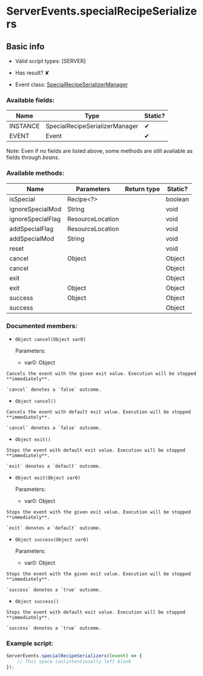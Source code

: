 # ServerEvents.specialRecipeSerializers

## Basic info

- Valid script types: [SERVER]

- Has result? ✘

- Event class: [SpecialRecipeSerializerManager](https://github.com/KubeJS-Mods/KubeJS/tree/1902/common/src/main/java/dev/latvian/mods/kubejs/recipe/special/SpecialRecipeSerializerManager.java)

### Available fields:

| Name | Type | Static? |
| ---- | ---- | ------- |
| INSTANCE | SpecialRecipeSerializerManager | ✔ |
| EVENT | Event<Runnable> | ✔ |

Note: Even if no fields are listed above, some methods are still available as fields through *beans*.

### Available methods:

| Name | Parameters | Return type | Static? |
| ---- | ---------- | ----------- | ------- |
| isSpecial | Recipe<?> |  | boolean | ✘ |
| ignoreSpecialMod | String |  | void | ✘ |
| ignoreSpecialFlag | ResourceLocation |  | void | ✘ |
| addSpecialFlag | ResourceLocation |  | void | ✘ |
| addSpecialMod | String |  | void | ✘ |
| reset |  |  | void | ✘ |
| cancel | Object |  | Object | ✘ |
| cancel |  |  | Object | ✘ |
| exit |  |  | Object | ✘ |
| exit | Object |  | Object | ✘ |
| success | Object |  | Object | ✘ |
| success |  |  | Object | ✘ |


### Documented members:

- `Object cancel(Object var0)`

  Parameters:
  - var0: Object

```
Cancels the event with the given exit value. Execution will be stopped **immediately**.

`cancel` denotes a `false` outcome.
```

- `Object cancel()`
```
Cancels the event with default exit value. Execution will be stopped **immediately**.

`cancel` denotes a `false` outcome.
```

- `Object exit()`
```
Stops the event with default exit value. Execution will be stopped **immediately**.

`exit` denotes a `default` outcome.
```

- `Object exit(Object var0)`

  Parameters:
  - var0: Object

```
Stops the event with the given exit value. Execution will be stopped **immediately**.

`exit` denotes a `default` outcome.
```

- `Object success(Object var0)`

  Parameters:
  - var0: Object

```
Stops the event with the given exit value. Execution will be stopped **immediately**.

`success` denotes a `true` outcome.
```

- `Object success()`
```
Stops the event with default exit value. Execution will be stopped **immediately**.

`success` denotes a `true` outcome.
```



### Example script:

```js
ServerEvents.specialRecipeSerializers((event) => {
	// This space (un)intentionally left blank
});
```

